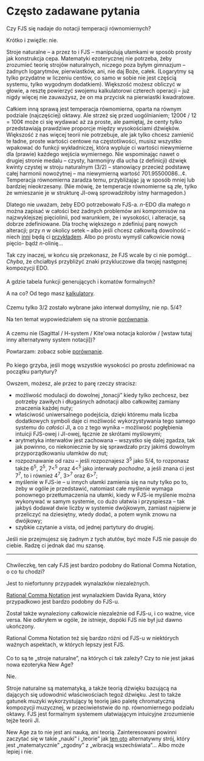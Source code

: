 ﻿# Często zadawane pytania

<style>h2 { font-weight: normal; font-size: 100%; }</style>

## Czy FJS się nadaje do notacji temperacji równomiernych?

Krótko i zwięźle: nie.

Stroje naturalne – a przez to i FJS – manipulują ułamkami w sposób prosty jak konstrukcja cepa. Matematyki ezoterycznej nie potrzeba, żeby zrozumieć teorię strojów naturalnych, niczego poza byłym gimnazjum – żadnych logarytmów, pierwiastków, ani, nie daj Boże, całek. (Logarytmy są tylko przydatne w liczeniu centów, co samo w sobie nie jest częścią systemu, tylko wygodnym dodatkiem). Większość możesz obliczyć w głowie, a resztę powierzyć swojemu kalkulatorowi czterech operacji – już nigdy więcej nie zauważysz, że on ma przycisk na pierwiastki kwadratowe.

Całkiem inną sprawą jest temperacja równomierna, oparta na równym podziale (najczęściej) oktawy. Ale strzeż się przed uogólnianiem; 1200¢ / 12 = 100¢ może ci się wydawać aż za proste, ale pamiętaj, że centy tylko przedstawiają prawdziwe proporcje między wysokościami dźwięków. Większość z nas więcej teorii nie potrzebuje, ale jak tylko chcesz zamienić te ładne, proste wartości centowe na częstotliwości, musisz wszystko wpakować do funkcji wykładniczej, która wypluje ci wartości niewymierne dla (prawie) każdego wejścia wymiernego. Nie wspominając nawet o drugiej stronie medalu – czysty, harmonijny dla ucha (z definicji) dźwięk kwinty czystej w stroju naturalnym (3/2) – stanowiący przecież podstawę całej harmonii nowożytnej – ma niewymierną wartość 701.95500086…¢. Temperacja równomierna zaradza temu, przybliżając ją w sposób mniej lub bardziej nieokrzesany. (Nie mówię, że temperacje równomierne są złe, tylko że wmieszanie je w strukturę JI-ową sprowadziłoby istny harmagedon.)

Dlatego nie uważam, żeby EDO potrzebowało FJS-a. *n*-EDO dla małego *n* można zapisać w całości bez żadnych problemów ani kompromisów na najzwyklejszej pięciolinii, pod warunkiem, że i wysokości, i alteracje, są dobrze zdefiniowane. Dla trochę większego *n* zdefiniuj parę nowych alteracji; przy *n* w okolicy setek – albo jeśli chcesz całkowitą dowolność – niech [inni](http://musictheory.zentral.zone/huntsystem1.html) będą ci [przykładem](http://sagittal.org/). Albo po prostu wymyśl całkowicie nową pięcio- bądź *n*-olinię…

Tak czy inaczej, w końcu się przekonasz, że FJS wcale by ci nie pomógł… *Chyba*, że chciałbyś przybliżyć znaki przykluczowe dla twojej następnej kompozycji EDO.

## A gdzie tabela funkcji generujących i komatów formalnych?

A na co? Od tego masz [kalkulatory](calc.html).

## Czemu tylko 3/2 zostało wybrane jako interwał domyślny, nie np. 5/4?

Na ten temat wypowiedziałem się na stronie [porównania](compare.html).

## A czemu nie (Sagittal / H-system / Kite'owa notacja kolorów / \[wstaw tutaj inny alternatywny system notacji\])?

Powtarzam: zobacz sobie [porównanie](compare.html).

## Po kiego grzyba, jeśli mogę wszystkie wysokości po prostu zdefiniować na początku partytury?

Owszem, możesz, ale przez to parę rzeczy stracisz:

- możliwość modulacji do dowolnej „tonacji” kiedy tylko zechcesz, bez potrzeby zawiłych i długaśnych adnotacji albo całkowitej zamiany znaczenia każdej nuty;
- właściwość uniwersalnego podejścia, dzięki któremu mała liczba dodatkowych symboli daje ci możliwość wykorzystywania tego samego systemu do *całości* JI, a co z tego wynika – możliwość pogłębienia intuicji FJS-owej i JI-owej, łącznie ze skrótami myślowymi;
- arytmetyka interwałów jest zachowana – wszystko się dalej zgadza, tak jak powinno, co niekoniecznie by się sprawdzało przy jakimś dowolnym przyporządkowaniu ułamków do nut;
- rozpoznawanie od razu – jeśli rozpoznajesz 3<sup>5</sup> jako 5/4, to rozponasz także 6<sup>5</sup>, 2<sup>5</sup>, 7&lt;<sup>5</sup> oraz 4&lt;<sup>5</sup> jako interwały *pochodne*, a jeśli znana ci jest 7<sup>7</sup>, to i również 4<sup>7</sup>, 3><sup>7</sup> oraz 6><sup>7</sup>;
- myślenie w FJS-ie – u innych ułamki zamienia się na nuty tylko po to, żeby w ogóle je przedstawić, natomiast całe myślenie wymaga ponownego przetłumaczenia na ułamki, kiedy w FJS-ie myślenie można wykonywać w samym systemie, co dużo ułatwia i przyspiesza – tak jakbyś dodawał dwie liczby w systemie dwójkowym, zamiast najpierw je przeliczyć na dziesiętny, wtedy dodać, a potem wynik znowu na dwójkowy;
- szybkie czytanie a vista, od jednej partytury do drugiej.

Jeśli nie przejmujesz się żadnym z tych atutów, być może FJS nie pasuje do ciebie. Radzę ci jednak dać mu szansę.

---

## Chwileczkę, ten cały FJS jest bardzo podobny do Rational Comma Notation, o co tu chodzi?

Jest to niefortunny przypadek wynalazków niezależnych.

[Rational Comma Notation](https://en.xen.wiki/w/Rational_Comma_Notation_(RCN)) jest wynalazkiem Davida Ryana, który przypadkowo jest bardzo podobny do FJS-u.

Został także wynaleziony całkowicie niezależnie od FJS-u, i co ważne, vice versa. Nie odkryłem w ogóle, że istnieje, dopóki FJS nie był już dawno ukończony.

Rational Comma Notation też się bardzo różni od FJS-u w niektórych ważnych aspektach, w których lepszy jest FJS.

## Co to są te „stroje naturalne”, na których ci tak zależy? Czy to nie jest jakaś nowa ezoteryka New Age?

Nie.

Stroje naturalne są matematyką, a także teorią dźwięku bazującą na dających się udowodnić właściwościach tegoż dźwięku. Jest to także gatunek muzyki wykorzystujący tę teorię jako paletę chromatyczną kompozycji muzycznej, w przeciwieństwie do np. równomiernego podziału oktawy. FJS jest formalnym systemem ułatwiającym intuicyjne zrozumienie tejże teorii JI.

New Age za to nie jest ani nauką, ani teorią. Zainteresowani powinni zaczytać się w takie „nauki” i „teorie” jak [ten oto](https://attunedvibrations.com/432hz/) alternatywny strój, który jest „matematycznie” „zgodny” z „wibracją wszechświata”… Albo może lepiej i nie.
